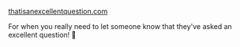 [thatisanexcellentquestion.com](https://thatisanexcellentquestion.com)

For when you really need to let someone know that they've asked an excellent question! :tada: 
